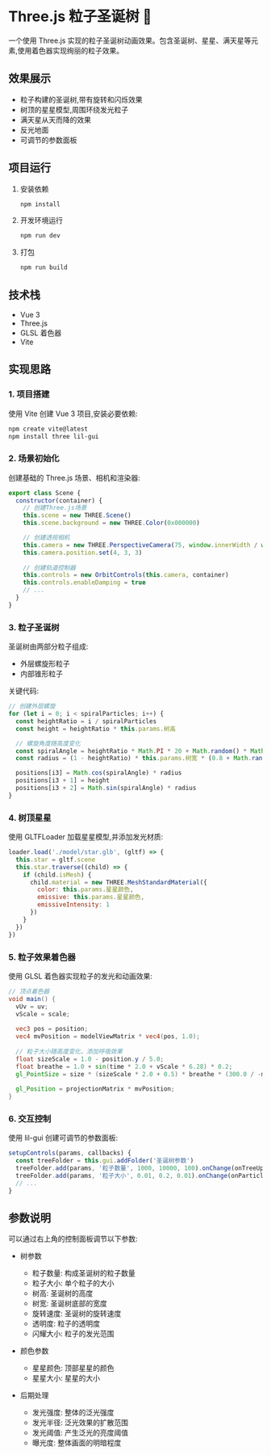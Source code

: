 # Three.js 粒子圣诞树 🎄

一个使用 Three.js 实现的粒子圣诞树动画效果。包含圣诞树、星星、满天星等元素,使用着色器实现绚丽的粒子效果。

## 效果展示

- 粒子构建的圣诞树,带有旋转和闪烁效果
- 树顶的星星模型,周围环绕发光粒子
- 满天星从天而降的效果
- 反光地面
- 可调节的参数面板

## 项目运行

1. 安装依赖

   ```bash
   npm install
   ```

2. 开发环境运行

   ```bash
   npm run dev
   ```

3. 打包

   ```bash
   npm run build
   ```

## 技术栈

- Vue 3
- Three.js
- GLSL 着色器
- Vite

## 实现思路

### 1. 项目搭建

使用 Vite 创建 Vue 3 项目,安装必要依赖:

```bash
npm create vite@latest
npm install three lil-gui
```

### 2. 场景初始化

创建基础的 Three.js 场景、相机和渲染器:

```javascript
export class Scene {
  constructor(container) {
    // 创建Three.js场景
    this.scene = new THREE.Scene()
    this.scene.background = new THREE.Color(0x000000)

    // 创建透视相机
    this.camera = new THREE.PerspectiveCamera(75, window.innerWidth / window.innerHeight, 0.1, 1000)
    this.camera.position.set(4, 3, 3)
    
    // 创建轨道控制器
    this.controls = new OrbitControls(this.camera, container)
    this.controls.enableDamping = true
    // ...
  }
}
```

### 3. 粒子圣诞树

圣诞树由两部分粒子组成:
- 外层螺旋形粒子
- 内部锥形粒子

关键代码:

```javascript
// 创建外层螺旋
for (let i = 0; i < spiralParticles; i++) {
  const heightRatio = i / spiralParticles
  const height = heightRatio * this.params.树高

  // 螺旋角度随高度变化
  const spiralAngle = heightRatio * Math.PI * 20 + Math.random() * Math.PI * 0.5
  const radius = (1 - heightRatio) * this.params.树宽 * (0.8 + Math.random() * 0.4)

  positions[i3] = Math.cos(spiralAngle) * radius
  positions[i3 + 1] = height
  positions[i3 + 2] = Math.sin(spiralAngle) * radius
}
```

### 4. 树顶星星

使用 GLTFLoader 加载星星模型,并添加发光材质:

```javascript
loader.load('./model/star.glb', (gltf) => {
  this.star = gltf.scene
  this.star.traverse((child) => {
    if (child.isMesh) {
      child.material = new THREE.MeshStandardMaterial({
        color: this.params.星星颜色,
        emissive: this.params.星星颜色,
        emissiveIntensity: 1
      })
    }
  })
})
```

### 5. 粒子效果着色器

使用 GLSL 着色器实现粒子的发光和动画效果:

```glsl
// 顶点着色器
void main() {
  vUv = uv;
  vScale = scale;
  
  vec3 pos = position;
  vec4 mvPosition = modelViewMatrix * vec4(pos, 1.0);
  
  // 粒子大小随高度变化，添加呼吸效果
  float sizeScale = 1.0 - position.y / 5.0;
  float breathe = 1.0 + sin(time * 2.0 + vScale * 6.28) * 0.2;
  gl_PointSize = size * (sizeScale * 2.0 + 0.5) * breathe * (300.0 / -mvPosition.z);
  
  gl_Position = projectionMatrix * mvPosition;
}
```

### 6. 交互控制

使用 lil-gui 创建可调节的参数面板:

```javascript
setupControls(params, callbacks) {
  const treeFolder = this.gui.addFolder('圣诞树参数')
  treeFolder.add(params, '粒子数量', 1000, 10000, 100).onChange(onTreeUpdate)
  treeFolder.add(params, '粒子大小', 0.01, 0.2, 0.01).onChange(onParticleSize)
  // ...
}
```

## 参数说明

可以通过右上角的控制面板调节以下参数:

- 树参数
  - 粒子数量: 构成圣诞树的粒子数量
  - 粒子大小: 单个粒子的大小
  - 树高: 圣诞树的高度
  - 树宽: 圣诞树底部的宽度
  - 旋转速度: 圣诞树的旋转速度
  - 透明度: 粒子的透明度
  - 闪耀大小: 粒子的发光范围

- 颜色参数
  - 星星颜色: 顶部星星的颜色
  - 星星大小: 星星的大小

- 后期处理
  - 发光强度: 整体的泛光强度
  - 发光半径: 泛光效果的扩散范围
  - 发光阈值: 产生泛光的亮度阈值
  - 曝光度: 整体画面的明暗程度
